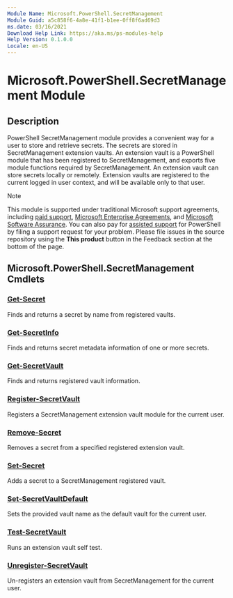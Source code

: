 ```yaml
---
Module Name: Microsoft.PowerShell.SecretManagement
Module Guid: a5c858f6-4a8e-41f1-b1ee-0ff8f6ad69d3
ms.date: 03/16/2021
Download Help Link: https://aka.ms/ps-modules-help
Help Version: 0.1.0.0
Locale: en-US
---
```


# Microsoft.PowerShell.SecretManagement Module

## Description

PowerShell SecretManagement module provides a convenient way for a user to store and retrieve
secrets. The secrets are stored in SecretManagement extension vaults. An extension vault is a
PowerShell module that has been registered to SecretManagement, and exports five module functions
required by SecretManagement. An extension vault can store secrets locally or remotely. Extension
vaults are registered to the current logged in user context, and will be available only to that
user.

> [!NOTE]
> This module is supported under traditional Microsoft support agreements, including 
> [paid support](https://support.microsoft.com/hub/4343728/support-for-business),
> [Microsoft Enterprise Agreements](https://www.microsoft.com/licensing/licensing-programs/enterprise?rtc=1&activetab=enterprise-tab%3aprimaryr2),
> and [Microsoft Software Assurance](https://www.microsoft.com/licensing/licensing-programs/software-assurance-default.aspx).
> You can also pay for [assisted support](https://support.microsoft.com/assistedsupportproducts)
> for PowerShell by filing a support request for your problem. Please file issues in the source
> repository using the **This product** button in the Feedback section at the bottom of the page.

## Microsoft.PowerShell.SecretManagement Cmdlets

### [Get-Secret](Get-Secret.md)
Finds and returns a secret by name from registered vaults.

### [Get-SecretInfo](Get-SecretInfo.md)
Finds and returns secret metadata information of one or more secrets.

### [Get-SecretVault](Get-SecretVault.md)
Finds and returns registered vault information.

### [Register-SecretVault](Register-SecretVault.md)
Registers a SecretManagement extension vault module for the current user.

### [Remove-Secret](Remove-Secret.md)
Removes a secret from a specified registered extension vault.

### [Set-Secret](Set-Secret.md)
Adds a secret to a SecretManagement registered vault.

### [Set-SecretVaultDefault](Set-SecretVaultDefault.md)
Sets the provided vault name as the default vault for the current user.

### [Test-SecretVault](Test-SecretVault.md)
Runs an extension vault self test.

### [Unregister-SecretVault](Unregister-SecretVault.md)
Un-registers an extension vault from SecretManagement for the current user.

